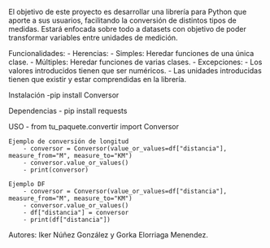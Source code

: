 El objetivo de este proyecto es desarrollar una librería para Python que aporte a sus usuarios, facilitando la conversión de distintos tipos de medidas. Estará enfocada sobre todo a datasets con objetivo de poder transformar variables entre unidades de medición.

Funcionalidades:
    - Herencias:
        - Simples: Heredar funciones de una única clase.
        - Múltiples: Heredar funciones de varias clases.
    - Excepciones:
        - Los valores introducidos tienen que ser numéricos.
        - Las unidades introducidas tienen que existir y estar comprendidas en la librería.

Instalación
    -pip install Conversor

Dependencias
    - pip install requests

USO
    - from tu_paquete.convertir import Conversor

    Ejemplo de conversión de longitud
        - conversor = Conversor(value_or_values=df["distancia"], measure_from="M", measure_to="KM")
        - conversor.value_or_values()
        - print(conversor)

    Ejemplo DF
        - conversor = Conversor(value_or_values=df["distancia"], measure_from="M", measure_to="KM")
        - conversor.value_or_values()
        - df["distancia"] = conversor
        - print(df["distancia"])

Autores: Iker Núñez González y Gorka Elorriaga Menendez.